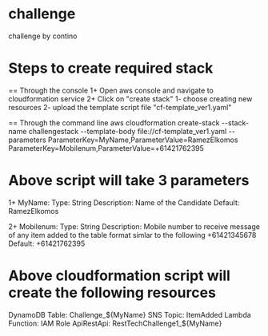 # challenge
challenge by contino


# Steps to create required stack
== Through the console
1+ Open aws console and navigate to cloudformation service
2+ Click on "create stack"
   1- choose creating new resources
   2- upload the template script file "cf-template_ver1.yaml"

== Through the command line
aws cloudformation create-stack --stack-name challengestack --template-body file://cf-template_ver1.yaml --parameters ParameterKey=MyName,ParameterValue=RamezElkomos ParameterKey=Mobilenum,ParameterValue=+61421762395

# Above script will take 3 parameters 

1+ MyName: 
    Type: String
    Description: Name of the Candidate
    Default: RamezElkomos
    
2+ Mobilenum:
    Type: String
    Description: Mobile number to receive message of any item added to the table format simlar to the following +61421345678
    Default: +61421762395
 
# Above cloudformation script will create the following resources
  DynamoDB Table: Challenge_${MyName}
  SNS Topic: ItemAdded
  Lambda Function:
  IAM Role
  ApiRestApi: RestTechChallenge1_${MyName}
  

  
